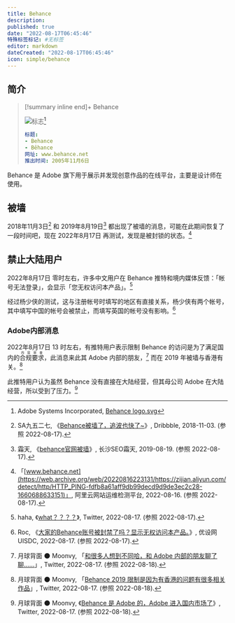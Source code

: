 ```yaml
---
title: Behance
description:
published: true
date: "2022-08-17T06:45:46"
特殊标签标记: #无标签
editor: markdown
dateCreated: "2022-08-17T06:45:46"
icon: simple/behance
---
```


## 简介

> [!summary inline end]+ Behance
>
> ![标志](https://s3.tebi.io/ggame/company/Adobe/Behance/Behance_logo.svg)[^logo]
>
> ```yaml
> 标题:
> - Behance
> - Bēhance
> 网址: www.behance.net
> 推出时间: 2005年11月6日
> ```

[^logo]: Adobe Systems Incorporated, [Behance logo.svg](https://commons.wikimedia.org/wiki/File:Behance_logo.svg)

Behance 是 Adobe 旗下用于展示并发现创意作品的在线平台，主要是设计师在使用。

## 被墙

2018年11月3日[^5492644] 和 2019年8月19日[^bowb] 都出现了被墙的消息，可能在此期间恢复了一段时间吧，现在 2022年8月17日 再测试，发现是被封锁的状态。[^al_d1]

[^5492644]: SA九五二七, 《[Behance被墙了，追波也快了~](https://web.archive.org/web/20220816225344/https://dribbble.com/shots/5492644-Behance)》, Dribbble, 2018-11-03. (参照 2022-08-17).

[^bowb]: 霜天, 《[behance官网被墙](https://web.archive.org/web/20210303205725/https://i5seo.com/behance-official-website-blocked.html)》, 长沙SEO霜天, 2019-08-19. (参照 2022-08-17).

[^al_d1]: 「[www.behance.net](https://web.archive.org/web/20220816223131/https://zijian.aliyun.com/detect/http/HTTP_PING-fdfb8a61aff9db99decd9d9de3ec2c28-1660688633151)」, 阿里云网站运维检测平台, 2022-08-16. (参照 2022-08-17).

## 禁止大陆用户

2022年8月17日 零时左右，许多中文用户在 Behance 推特和境内媒体反馈：「帐号无法登录」，会显示「您无权访问本产品」。[^1559593084098269184]

[^1559593084098269184]: haha, 《[what？？？？](https://web.archive.org/web/20220816193222/https://twitter.com/hahazwei/status/1559593084098269184)》, Twitter, 2022-08-17. (参照 2022-08-17).

经过杨少侠的测试，这与注册帐号时填写的地区有直接关系，杨少侠有两个帐号，其中填写中国的帐号会被禁止，而填写英国的帐号没有影响。[^121207471456]

[^121207471456]: Roc, 《[大家的Behance账号被封禁了吗？显示无权访问本产品。](https://web.archive.org/web/20220816230006/https://www.uisdc.com/talk/121207471456.html)》, 优设网UISDC, 2022-08-17. (参照 2022-08-17).

### Adobe内部消息

2022年8月17日 13 时左右，有推特用户表示限制 Behance 的访问是为了满足国内的<ruby>合规要求<rp>(</rp><rt>内容审查</rt><rp>)</rp></ruby>，此消息来此其 Adobe 内部的朋友，[^7616] 而在 2019 年被墙与香港有关。[^6112]

[^7616]: 月球背面 🌑 Moonvy, 「[和很多人想到不同哈，和 Adobe 内部的朋友聊了聊……](https://web.archive.org/web/20220817050407/https://twitter.com/FarSideOfMoonvy/status/1559767776830447616)」, Twitter, 2022-08-17. (参照 2022-08-18).

[^6112]: 月球背面 🌑 Moonvy, 「[Behance 2019 限制是因为有香港的问题有很多相关作品](https://web.archive.org/web/20220817112914/https://twitter.com/FarSideOfMoonvy/status/1559770093948506112)」, Twitter, 2022-08-17. (参照 2022-08-18).

此推特用户认为虽然 Behance 没有直接在大陆经营，但其母公司 Adobe 在大陆经营，所以受到了压力。[^9312]

[^9312]: 月球背面 🌑 Moonvy, 《[Behance 是 Adobe 的，Adobe 进入国内市场了](https://web.archive.org/web/20220817115630/https://twitter.com/FarSideOfMoonvy/status/1559772944733069312)》, Twitter, 2022-08-17. (参照 2022-08-18).
